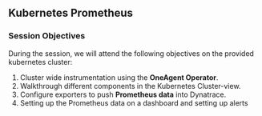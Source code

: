 ## Kubernetes Prometheus  
### Session Objectives
During the session, we will attend the following objectives on the provided kubernetes cluster:
1. Cluster wide instrumentation using the **OneAgent Operator**.
1. Walkthrough different components in the Kubernetes Cluster-view.
1. Configure exporters to push **Prometheus data** into Dynatrace.
1. Setting up the Prometheus data on a dashboard and setting up alerts 
<!-- ------------------------ -->
